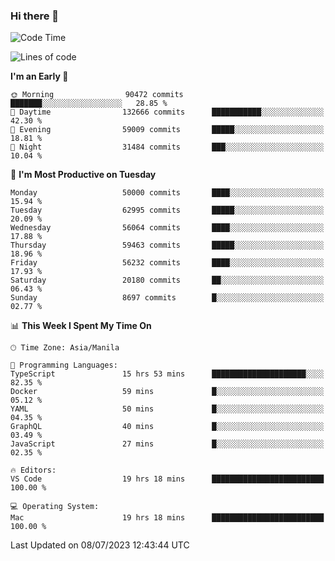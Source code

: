 ### Hi there 👋

<!--START_SECTION:waka-->
![Code Time](http://img.shields.io/badge/Code%20Time-4%2C146%20hrs%2014%20mins-blue)

![Lines of code](https://img.shields.io/badge/From%20Hello%20World%20I%27ve%20Written-114.9%20million%20lines%20of%20code-blue)

**I'm an Early 🐤** 

```text
🌞 Morning                90472 commits       ███████░░░░░░░░░░░░░░░░░░   28.85 % 
🌆 Daytime                132666 commits      ███████████░░░░░░░░░░░░░░   42.30 % 
🌃 Evening                59009 commits       █████░░░░░░░░░░░░░░░░░░░░   18.81 % 
🌙 Night                  31484 commits       ███░░░░░░░░░░░░░░░░░░░░░░   10.04 % 
```
📅 **I'm Most Productive on Tuesday** 

```text
Monday                   50000 commits       ████░░░░░░░░░░░░░░░░░░░░░   15.94 % 
Tuesday                  62995 commits       █████░░░░░░░░░░░░░░░░░░░░   20.09 % 
Wednesday                56064 commits       ████░░░░░░░░░░░░░░░░░░░░░   17.88 % 
Thursday                 59463 commits       █████░░░░░░░░░░░░░░░░░░░░   18.96 % 
Friday                   56232 commits       ████░░░░░░░░░░░░░░░░░░░░░   17.93 % 
Saturday                 20180 commits       ██░░░░░░░░░░░░░░░░░░░░░░░   06.43 % 
Sunday                   8697 commits        █░░░░░░░░░░░░░░░░░░░░░░░░   02.77 % 
```


📊 **This Week I Spent My Time On** 

```text
🕑︎ Time Zone: Asia/Manila

💬 Programming Languages: 
TypeScript               15 hrs 53 mins      █████████████████████░░░░   82.35 % 
Docker                   59 mins             █░░░░░░░░░░░░░░░░░░░░░░░░   05.12 % 
YAML                     50 mins             █░░░░░░░░░░░░░░░░░░░░░░░░   04.35 % 
GraphQL                  40 mins             █░░░░░░░░░░░░░░░░░░░░░░░░   03.49 % 
JavaScript               27 mins             █░░░░░░░░░░░░░░░░░░░░░░░░   02.35 % 

🔥 Editors: 
VS Code                  19 hrs 18 mins      █████████████████████████   100.00 % 

💻 Operating System: 
Mac                      19 hrs 18 mins      █████████████████████████   100.00 % 
```


 Last Updated on 08/07/2023 12:43:44 UTC
<!--END_SECTION:waka-->


<!--
**rad182/rad182** is a ✨ _special_ ✨ repository because its `README.md` (this file) appears on your GitHub profile.

Here are some ideas to get you started:

- 🔭 I’m currently working on ...
- 🌱 I’m currently learning ...
- 👯 I’m looking to collaborate on ...
- 🤔 I’m looking for help with ...
- 💬 Ask me about ...
- 📫 How to reach me: ...
- 😄 Pronouns: ...
- ⚡ Fun fact: ...
-->
